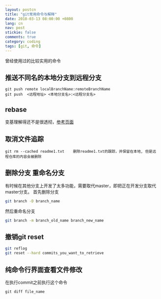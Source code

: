 ```yaml
---
layout: postcn
title: "git常用命令与解释"
date: 2018-03-13 08:00:00 +0800
lang: cn
nav: post
stickie: false
comments: true
category: coding
tags: [git, 命令]
---
```

曾经使用过的比较实用的命令
<!-- more -->
## 推送不同名的本地分支到远程分支
    git push remote localBranchName:remoteBranchName
    git push  <远程地址> <本地分支名>:<远程分支名>
## rebase
变基理解得还不是很透彻，[参考页面](https://git-scm.com/book/zh/v2/Git-%E5%88%86%E6%94%AF-%E5%8F%98%E5%9F%BA)

## 取消文件追踪
```
git rm --cached readme1.txt    删除readme1.txt的跟踪，并保留在本地, 但是远程仓库的内容会被删除
```

## 删除分支 重命名分支
有时候在其他分支上开发了太多功能，需要取代master，即把正在开发分支取代master分支。
首先删除分支
```sh
git branch -D branch_name
```
然后重命名分支
```sh
git branch -m branch_old_name branch_new_name
```

## 撤销git reset
```sh
git reflog
git reset --hard commits_you_want_to_retrieve
```

## 纯命令行界面查看文件修改
在执行commit之前执行这个命令
```git
git diff file_name
```

